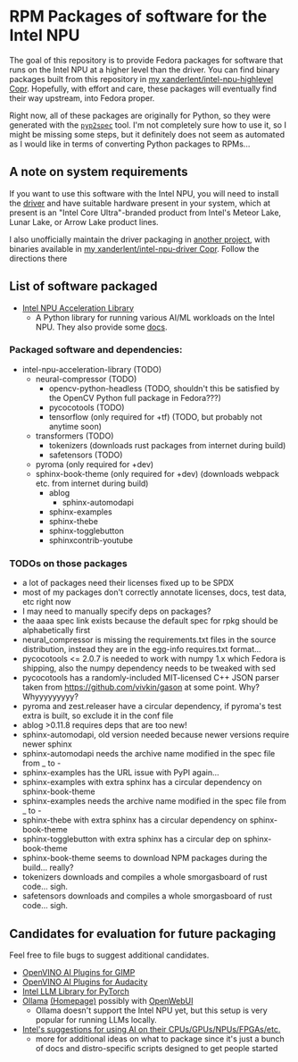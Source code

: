 # RPM Packages of software for the Intel NPU

The goal of this repository is to provide Fedora packages for software that runs on the Intel NPU at a higher level than the driver. You can find binary packages built from this repository in [my xanderlent/intel-npu-highlevel Copr](https://copr.fedorainfracloud.org/coprs/xanderlent/intel-npu-highlevel/). Hopefully, with effort and care, these packages will eventually find their way upstream, into Fedora proper.

Right now, all of these packages are originally for Python, so they were generated with the [`pyp2spec`](https://github.com/befeleme/pyp2spec) tool. I'm not completely sure how to use it, so I might be missing some steps, but it definitely does not seem as automated as I would like in terms of converting Python packages to RPMs...

## A note on system requirements

If you want to use this software with the Intel NPU, you will need to install the [driver](https://github.com/intel/linux-npu-driver) and have suitable hardware present in your system, which at present is an "Intel Core Ultra"-branded product from Intel's Meteor Lake, Lunar Lake, or Arrow Lake product lines.

I also unofficially maintain the driver packaging in [another project](https://github.com/xanderlent/intel-npu-driver-rpm), with binaries available in [my xanderlent/intel-npu-driver Copr](https://copr.fedorainfracloud.org/coprs/xanderlent/intel-npu-driver/). Follow the directions there
## List of software packaged

- [Intel NPU Acceleration Library](https://github.com/intel/intel-npu-acceleration-library)
	- A Python library for running various AI/ML workloads on the Intel NPU. They also provide some [docs](https://intel.github.io/intel-npu-acceleration-library/index.html).

### Packaged software and dependencies:
- intel-npu-acceleration-library (TODO)
  - neural-compressor (TODO)
    - opencv-python-headless (TODO, shouldn't this be satisfied by the OpenCV Python full package in Fedora???)
    - pycocotools (TODO)
    - tensorflow (only required for +tf) (TODO, but probably not anytime soon)
  - transformers (TODO)
    - tokenizers (downloads rust packages from internet during build)
    - safetensors (TODO)
  - pyroma (only required for +dev)
  - sphinx-book-theme (only required for +dev) (downloads webpack etc. from internet during build)
    - ablog
      - sphinx-automodapi
    - sphinx-examples
    - sphinx-thebe
    - sphinx-togglebutton
    - sphinxcontrib-youtube

### TODOs on those packages

- a lot of packages need their licenses fixed up to be SPDX
- most of my packages don't correctly annotate licenses, docs, test data, etc right now
- I may need to manually specify deps on packages?
- the aaaa spec link exists because the default spec for rpkg should be alphabetically first
- neural\_compressor is missing the requirements.txt files in the source distribution, instead they are in the egg-info requires.txt format...
- pycocotools <= 2.0.7 is needed to work with numpy 1.x which Fedora is shipping, also the numpy dependency needs to be tweaked with sed
- pycocotools has a randomly-included MIT-licensed C++ JSON parser taken from https://github.com/vivkin/gason at some point. Why? Whyyyyyyyyy?
- pyroma and zest.releaser have a circular dependency, if pyroma's test extra is built, so exclude it in the conf file
- ablog >0.11.8 requires deps that are too new!
- sphinx-automodapi, old version needed because newer versions require newer sphinx
- sphinx-automodapi needs the archive name modified in the spec file from _ to -
- sphinx-examples has the URL issue with PyPI again...
- sphinx-examples with extra sphinx has a circular dependency on sphinx-book-theme
- sphinx-examples needs the archive name modified in the spec file from _ to -
- sphinx-thebe with extra sphinx has a circular dependency on sphinx-book-theme
- sphinx-togglebutton with extra sphinx has a circular dep on sphinx-book-theme
- sphinx-book-theme seems to download NPM packages during the build... really?
- tokenizers downloads and compiles a whole smorgasboard of rust code... sigh.
- safetensors downloads and compiles a whole smorgasboard of rust code... sigh.

## Candidates for evaluation for future packaging

Feel free to file bugs to suggest additional candidates.

- [OpenVINO AI Plugins for GIMP](https://github.com/intel/openvino-ai-plugins-gimp)
- [OpenVINO AI Plugins for Audacity](https://github.com/intel/openvino-plugins-ai-audacity)
- [Intel LLM Library for PyTorch](https://github.com/intel-analytics/ipex-llm)
- [Ollama](https://github.com/ollama/ollama) [(Homepage)](https://ollama.com/) possibly with [OpenWebUI](https://github.com/open-webui/open-webui)
	- Ollama doesn't support the Intel NPU yet, but this setup is very popular for running LLMs locally.
- [Intel's suggestions for using AI on their CPUs/GPUs/NPUs/FPGAs/etc.](https://github.com/intel/edge-developer-kit-reference-scripts)
	- more for additional ideas on what to package since it's just a bunch of docs and distro-specific scripts designed to get people started
